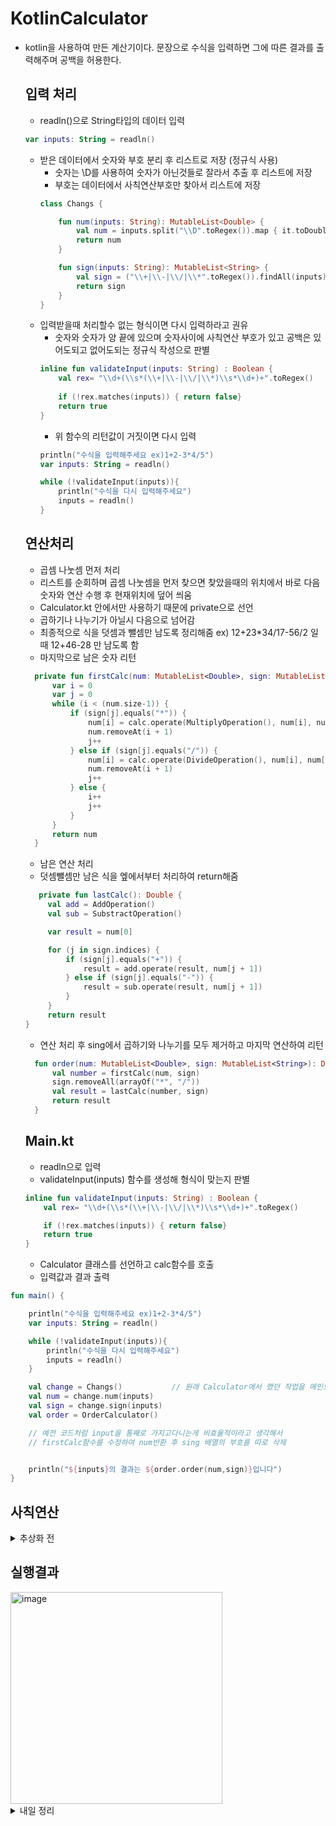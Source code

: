 # KotlinCalculator
- kotlin을 사용하여 만든 계산기이다. 문장으로 수식을 입력하면 그에 따른 결과를 출력해주며 공백을 허용한다.

  ## 입력 처리
  - readln()으로 String타입의 데이터 입력
  ```kotlin
  var inputs: String = readln()
  ```
  - 받은 데이터에서 숫자와 부호 분리 후 리스트로 저장 (정규식 사용)
    - 숫자는 \D를 사용하여 숫자가 아닌것들로 잘라서 추출 후 리스트에 저장
    - 부호는 데이터에서 사칙연산부호만 찾아서 리스트에 저장
    ```kotlin
    class Changs {
    
        fun num(inputs: String): MutableList<Double> {
            val num = inputs.split("\\D".toRegex()).map { it.toDoubleOrNull() }.filterNotNull().toMutableList()
            return num
        }
    
        fun sign(inputs: String): MutableList<String> {
            val sign = ("\\+|\\-|\\/|\\*".toRegex()).findAll(inputs).map { it.value }.toMutableList()
            return sign
        }
    }
    ```
  - 입력받을때 처리할수 없는 형식이면 다시 입력하라고 권유
    - 숫자와 숫자가 양 끝에 있으며 숫자사이에 사칙연산 부호가 있고 공백은 있어도되고 없어도되는 정규식 작성으로 판별
    ```kotlin
    inline fun validateInput(inputs: String) : Boolean {
        val rex= "\\d+(\\s*(\\+|\\-|\\/|\\*)\\s*\\d+)+".toRegex()
     
        if (!rex.matches(inputs)) { return false}
        return true
    }
    ```
    - 위 함수의 리턴값이 거짓이면 다시 입력
    ```kotlin
    println("수식을 입력해주세요 ex)1+2-3*4/5")
    var inputs: String = readln()
  
    while (!validateInput(inputs)){
        println("수식을 다시 입력해주세요")
        inputs = readln()
    }
    ```


  ## 연산처리
  - 곱셈 나눗셈 먼저 처리
  - 리스트를 순회하며 곱셈 나눗셈을 먼저 찾으면 찾았을때의 위치에서 바로 다음 숫자와 연산 수행 후 현재위치에 덮어 씌움
  - Calculator.kt 안에서만 사용하기 때문에 private으로 선언
  - 곱하기나 나누기가 아닐시 다음으로 넘어감
  - 최종적으로 식을 덧셈과 뺄셈만 남도록 정리해줌 ex) 12+23*34/17-56/2 일때 12+46-28 만 남도록 함
  - 마지막으로 남은 숫자 리턴
  ```kotlin
    private fun firstCalc(num: MutableList<Double>, sign: MutableList<String>): MutableList<Double> {
        var i = 0
        var j = 0
        while (i < (num.size-1)) {
            if (sign[j].equals("*")) {
                num[i] = calc.operate(MultiplyOperation(), num[i], num[i + 1])
                num.removeAt(i + 1)
                j++
            } else if (sign[j].equals("/")) {
                num[i] = calc.operate(DivideOperation(), num[i], num[i + 1])
                num.removeAt(i + 1)
                j++
            } else {
                i++
                j++
            }
        }
        return num
    }
  ```
  - 남은 연산 처리
  - 덧셈뺄셈만 남은 식을 엪에서부터 처리하여 return해줌
  ```kotlin
     private fun lastCalc(): Double {
       val add = AddOperation()
       val sub = SubstractOperation()

       var result = num[0]

       for (j in sign.indices) {
           if (sign[j].equals("+")) {
               result = add.operate(result, num[j + 1])
           } else if (sign[j].equals("-")) {
               result = sub.operate(result, num[j + 1])
           }
       }
       return result
  }
  ```
  - 연산 처리 후 sing에서 곱하기와 나누기를 모두 제거하고 마지막 연산하여 리턴
  ``` kotlin
    fun order(num: MutableList<Double>, sign: MutableList<String>): Double {
        val number = firstCalc(num, sign)
        sign.removeAll(arrayOf("*", "/"))
        val result = lastCalc(number, sign)
        return result
    }
  ```

  ## Main.kt
  - readln으로 입력
  - validateInput(inputs) 함수를 생성해 형식이 맞는지 판별
  ```kotlin
  inline fun validateInput(inputs: String) : Boolean {
      val rex= "\\d+(\\s*(\\+|\\-|\\/|\\*)\\s*\\d+)+".toRegex()
  
      if (!rex.matches(inputs)) { return false}
      return true
  }
  ```
  - Calculator 클래스를 선언하고 calc함수를 호출
  - 입력값과 결과 출력
```kotlin
fun main() {

    println("수식을 입력해주세요 ex)1+2-3*4/5")
    var inputs: String = readln()

    while (!validateInput(inputs)){
        println("수식을 다시 입력해주세요")
        inputs = readln()
    }

    val change = Changs()			// 원래 Calculator에서 했던 작업을 메인으로 가져옴
    val num = change.num(inputs)
    val sign = change.sign(inputs)
    val order = OrderCalculator()

    // 예전 코드처럼 input을 통째로 가지고다니는게 비효율적이라고 생각해서
    // firstCalc함수를 수정하여 num반환 후 sing 배열의 부호를 따로 삭제


    println("${inputs}의 결과는 ${order.order(num,sign)}입니다")
}
```

  ## 사칙연산
  <details><summary>추상화 전</summary>

  ```kotlin
  class AddOperation {
      fun operate(num1: Double, num2: Double): Double {
          return num1+num2
      }
  }
  ```
  ```kotlin
  class SubstructorOperation {
      fun operate(num1: Double, num2: Double): Double {
          return num1-num2
      }
  }
  ```
  ```kotlin
  class MultiplyOperation {
      fun operate(num1: Double, num2: Double): Double {
          return num1*num2
      }
  }
  ```
  ```kotlin
  class DivideOperation {
      fun operate(num1: Double, num2: Double): Double {
          return num1/num2
      }
  }
  ```
</details> 

  ## 실행결과
  <img width="339" alt="image" src="https://github.com/taeaeaeae/KotlinCalculator/assets/46617216/0c668e89-f158-4ce1-8ddd-f68c88e9758f">


<details><summary>내일 정리</summary>
1. 우선 AbstractOperation.kt 를 생성하여 인터페이스를 만들어줬다.

 - 관리의 편의도를 위해 operator라는 패키지를 새로 생성
```kotlin
package operator
interface AbstractOperation {
    fun operate(num1: Double, num2:Double): Double
}
```

2. 상속받아 사칙연산 클래서 오버라이딩
```kotlin
package operator

class AddOperation : AbstractOperation {
    override fun operate(num1: Double, num2: Double): Double {
        return num1+num2
    }
}
```

3. Calculator 클래스에서 구현
```kotlin
class Calculator() {
    fun operate(operator: AbstractOperation, num1: Double, num2: Double): Double = operator.operate(num1,num2)
}
```

4. OrderCalculator.kt 추가

- 기존 Calculator에서 생성한 함수들 실행하여 Calculator는 연산만 시행함

+ firstCalc 수정
```kotlin
// 클래스에 배열을 만들어서 관리하지 않고 받아온 배열을 반환
// 대신 sign은 함수 실행할때 "*"와 "/"제거
private fun firstCalc(num: MutableList<Double>, sign: MutableList<String>): MutableList<Double> {
    var i = 0	//num의 인덱스
    var j = 0	//sign의 인덱스
    while (i < (num.size-1)) {
        if (sign[j].equals("*")) {
            num[i] = calc.operate(MultiplyOperation(), num[i], num[i + 1])
            num.removeAt(i + 1)	// 현재 인덱스 제거
            j++		//현재 인덱스를 제거하여 기존 sign이 사용되므로 sign의 인덱스 증가
        } else if (sign[j].equals("/")) {
            num[i] = calc.operate(DivideOperation(), num[i], num[i + 1])
            num.removeAt(i + 1)
            j++
        } else {
            i++		//곱셈이나 나눗셈이 아닐 때 다음으로 넘어감
            j++
        }
    }
    return num		// 곱셈 나눗셈 처리를 완료한 숫자리스트 반환
}
```



- lastCalculator는 추상화메소드 사용부분만 변경

-  order 함수 생성
```kotlin
fun order(num: MutableList<Double>, sign: MutableList<String>): Double {
    val number = firstCalc(num, sign)		// 곱셈나눗셈 먼저 연산하여 반환된 숫자리스트 저장
    sign.removeAll(arrayOf("*", "/"))		// 연산 완료한 "*","/" 모두 제거
    val result = lastCalc(number, sign)		// 남은 덧셈 뺄셈 진행 후 값 리턴
    return result
}
```

- 전체코드
```kotlin
class OrderCalculator() {

    val calc = Calculator()

    fun order(num: MutableList<Double>, sign: MutableList<String>): Double {
        val number = firstCalc(num, sign)
        sign.removeAll(arrayOf("*", "/"))
        val result = lastCalc(number, sign)
        return result
    }

    private fun firstCalc(num: MutableList<Double>, sign: MutableList<String>): MutableList<Double> {
        var i = 0
        var j = 0
        while (i < (num.size-1)) {
            if (sign[j].equals("*")) {
                num[i] = calc.operate(MultiplyOperation(), num[i], num[i + 1])
                num.removeAt(i + 1)
                j++
            } else if (sign[j].equals("/")) {
                num[i] = calc.operate(DivideOperation(), num[i], num[i + 1])
                num.removeAt(i + 1)
                j++
            } else {
                i++
                j++
            }
        }
        return num
    }

    private fun lastCalc(num: MutableList<Double>, sign: MutableList<String>): Double {

        var result = num[0]

        for (j in sign.indices) {
            if (sign[j].equals("+")) {
                result = calc.operate(AddOperation(), result, num[j + 1])
            } else if (sign[j].equals("-")) {
                result = calc.operate(SubstractOperation(), result, num[j + 1])
            }
        }
        return result
    }
}
```

5. Main.kt
```kotlin
fun main() {

    println("수식을 입력해주세요 ex)1+2-3*4/5")
    var inputs: String = readln()

    while (!validateInput(inputs)){
        println("수식을 다시 입력해주세요")
        inputs = readln()
    }

    val change = Changs()			// 원래 Calculator에서 했던 작업을 메인으로 가져옴
    val num = change.num(inputs)
    val sign = change.sign(inputs)
    val order = OrderCalculator()

    // 예전 코드처럼 input을 통째로 가지고다니는게 비효율적이라고 생각해서
    // firstCalc함수를 수정하여 num반환 후 sing 배열의 부호를 따로 삭제


    println("${inputs}의 결과는 ${order.order(num,sign)}입니다")
}
```
</detail>
